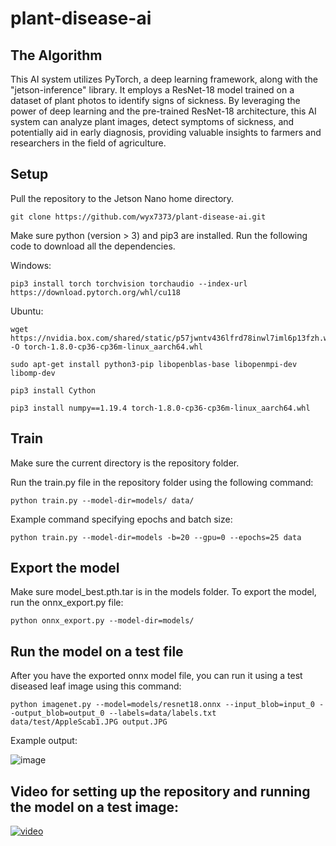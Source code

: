 # plant-disease-ai

## The Algorithm
This AI system utilizes PyTorch, a deep learning framework, along with the "jetson-inference" library. It employs a ResNet-18 model trained on a dataset of plant photos to identify signs of sickness. By leveraging the power of deep learning and the pre-trained ResNet-18 architecture, this AI system can analyze plant images, detect symptoms of sickness, and potentially aid in early diagnosis, providing valuable insights to farmers and researchers in the field of agriculture.

## Setup
Pull the repository to the Jetson Nano home directory.

`
git clone https://github.com/wyx7373/plant-disease-ai.git
`

Make sure python (version > 3) and pip3 are installed. Run the following code to download all the dependencies.

Windows:

`
pip3 install torch torchvision torchaudio --index-url https://download.pytorch.org/whl/cu118
`

Ubuntu:

```
wget https://nvidia.box.com/shared/static/p57jwntv436lfrd78inwl7iml6p13fzh.whl -O torch-1.8.0-cp36-cp36m-linux_aarch64.whl

sudo apt-get install python3-pip libopenblas-base libopenmpi-dev libomp-dev

pip3 install Cython

pip3 install numpy==1.19.4 torch-1.8.0-cp36-cp36m-linux_aarch64.whl
```

## Train
Make sure the current directory is the repository folder.

Run the train.py file in the repository folder using the following command:

`
python train.py --model-dir=models/ data/
`

Example command specifying epochs and batch size:

`
python train.py --model-dir=models -b=20 --gpu=0 --epochs=25 data
`

## Export the model
Make sure model_best.pth.tar is in the models folder. To export the model, run the onnx_export.py file:

`
python onnx_export.py --model-dir=models/
`

## Run the model on a test file
After you have the exported onnx model file, you can run it using a test diseased leaf image using this command:

`
python imagenet.py --model=models/resnet18.onnx --input_blob=input_0 --output_blob=output_0 --labels=data/labels.txt data/test/AppleScab1.JPG output.JPG
`

Example output:

![image](https://github.com/wyx7373/plant-disease-ai/assets/139377134/92f5bd48-16bd-4616-8425-5b8b18d7032d)


## Video for setting up the repository and running the model on a test image:

[![video](https://img.youtube.com/vi/BUD57y0pXgI/0.jpg)](https://www.youtube.com/watch?v=BUD57y0pXgI)
